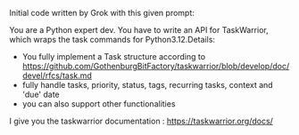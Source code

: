 Initial code written by Grok with this given prompt:

You are a Python expert dev.
You have to write an API for TaskWarrior, which wraps the task commands for Python3.12.Details:

 - You fully implement a Task structure according to https://github.com/GothenburgBitFactory/taskwarrior/blob/develop/doc/devel/rfcs/task.md
 - fully handle tasks, priority,  status, tags, recurring tasks, context and 'due' date
 - you can also support other functionalities 

I give you the taskwarrior documentation : https://taskwarrior.org/docs/

